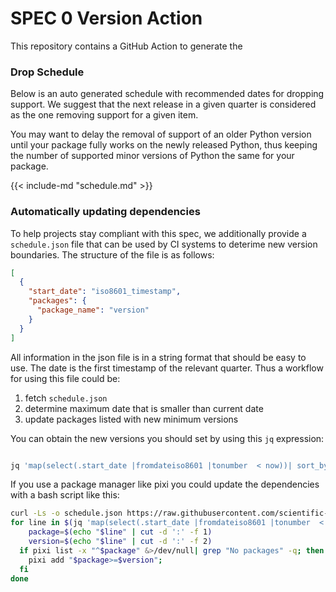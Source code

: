# SPEC 0 Version Action

This repository contains a GitHub Action to generate the

### Drop Schedule

Below is an auto generated schedule with recommended dates for dropping support. We suggest that the next release in a given quarter is
considered as the one removing support for a given item.

You may want to delay the removal of support of an older Python version until your package fully works on the newly released Python, thus keeping the number of supported minor versions of Python the same for your package.

{{< include-md "schedule.md" >}}

### Automatically updating dependencies

To help projects stay compliant with this spec, we additionally provide a `schedule.json` file that can be used by CI systems to deterime new version boundaries. The structure of the file is as follows:

```json
[
  {
    "start_date": "iso8601_timestamp",
    "packages": {
      "package_name": "version"
    }
  }
]
```

All information in the json file is in a string format that should be easy to use. The date is the first timestamp of the relevant quarter. Thus a workflow for using this file could be:

1. fetch `schedule.json`
2. determine maximum date that is smaller than current date
3. update packages listed with new minimum versions

You can obtain the new versions you should set by using this `jq` expression:

```sh

jq 'map(select(.start_date |fromdateiso8601 |tonumber  < now))| sort_by("start_date") | reverse | .[0].packages ' schedule.json

```

If you use a package manager like pixi you could update the dependencies with a bash script like this:

```sh
curl -Ls -o schedule.json https://raw.githubusercontent.com/scientific-python/specs/main/spec-0000/schedule.json
for line in $(jq 'map(select(.start_date |fromdateiso8601 |tonumber  < now))| sort_by("start_date") | reverse | .[0].packages | to_entries | map(.key + ":" + .value)[]' --raw-output schedule.json); do
	package=$(echo "$line" | cut -d ':' -f 1)
	version=$(echo "$line" | cut -d ':' -f 2)
  if pixi list -x "^$package" &>/dev/null| grep "No packages" -q; then
  	pixi add "$package>=$version";
  fi
done

```
